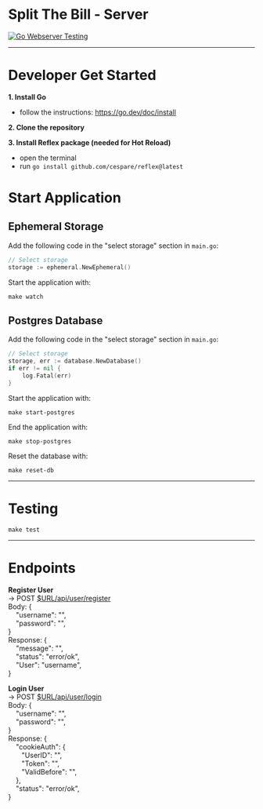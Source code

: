 # Split The Bill - Server

[![Go Webserver Testing](https://github.com/lab-64/split-the-bill-server/actions/workflows/go.yml/badge.svg)](https://github.com/lab-64/split-the-bill-server/actions/workflows/go.yml)

---
# Developer Get Started
**1. Install Go**
- follow the instructions: https://go.dev/doc/install

**2. Clone the repository**

**3. Install Reflex package (needed for Hot Reload)**
- open the terminal
- run `go install github.com/cespare/reflex@latest`  

# Start Application

## Ephemeral Storage

Add the following code in the "select storage" section in `main.go`:
```go
// Select storage
storage := ephemeral.NewEphemeral()
```
Start the application with:
```shell
make watch
```

## Postgres Database

Add the following code in the "select storage" section in `main.go`:
```go
// Select storage
storage, err := database.NewDatabase()
if err != nil {
    log.Fatal(err)
}
```

Start the application with:
```shell
make start-postgres
```
End the application with:
```shell
make stop-postgres
```
Reset the database with:
```shell
make reset-db
```
---
# Testing

```shell
make test
```

---
# Endpoints

**Register User** <br />
-> POST [$URL/api/user/register](http://localhost:8080/api/user/register) <br />
Body: { <br />
&nbsp;&nbsp;&nbsp; "username": "", <br />
&nbsp;&nbsp;&nbsp; "password": "", <br />
} <br />
Response: { <br />
&nbsp;&nbsp;&nbsp; "message": "", <br />
&nbsp;&nbsp;&nbsp; "status": "error/ok", <br />
&nbsp;&nbsp;&nbsp; "User": "username", <br />
}


**Login User** <br />
-> POST [$URL/api/user/login](http://localhost:8080/api/user/login) <br />
Body: { <br />
&nbsp;&nbsp;&nbsp; "username": "", <br />
&nbsp;&nbsp;&nbsp; "password": "", <br />
} <br />
Response: { <br />
&nbsp;&nbsp;&nbsp; "cookieAuth": { <br />
&nbsp;&nbsp;&nbsp;&nbsp;&nbsp;&nbsp; "UserID": "", <br />
&nbsp;&nbsp;&nbsp;&nbsp;&nbsp;&nbsp; "Token": "", <br />
&nbsp;&nbsp;&nbsp;&nbsp;&nbsp;&nbsp; "ValidBefore": "", <br />
&nbsp;&nbsp;&nbsp; }, <br />
&nbsp;&nbsp;&nbsp; "status": "error/ok", <br />
} <br />
